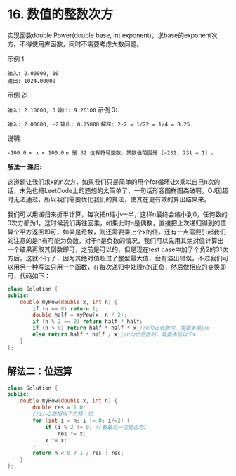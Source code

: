 # 16. 数值的整数次方

实现函数double Power(double base, int exponent)，求base的exponent次方。不得使用库函数，同时不需要考虑大数问题。

 

示例 1:

```
输入: 2.00000, 10
输出: 1024.00000
```


示例 2:

`输入: 2.10000, 3`
`输出: 9.26100`
示例 3:

`输入: 2.00000, -2`
`输出: 0.25000`
`解释: 2-2 = 1/22 = 1/4 = 0.25`


说明:

`-100.0 < x < 100.0`
`n 是 32 位有符号整数，其数值范围是 [−231, 231 − 1] 。`



**解法一  递归:**

这道题让我们求x的n次方，如果我们只是简单的用个for循环让x乘以自己n次的话，未免也把LeetCode上的题想的太简单了，一句话形容图样图森破啊。OJ因超时无法通过，所以我们需要优化我们的算法，使其在更有效的算出结果来。

我们可以用递归来折半计算，每次把n缩小一半，这样n最终会缩小到0，任何数的0次方都为1，这时候我们再往回乘，如果此时n是偶数，直接把上次递归得到的值算个平方返回即可，如果是奇数，则还需要乘上个x的值。还有一点需要引起我们的注意的是n有可能为负数，对于n是负数的情况，我们可以先用其绝对值计算出一个结果再取其倒数即可，之前是可以的，但是现在test case中加了个负2的31次方后，这就不行了，因为其绝对值超过了整型最大值，会有溢出错误，不过我们可以用另一种写法只用一个函数，在每次递归中处理n的正负，然后做相应的变换即可，代码如下：

```c++
class Solution {
public:
    double myPow(double x, int n) {
        if (n == 0) return 1;
        double half = myPow(x, n / 2);
        if (n % 2 == 0) return half * half;
        if (n > 0) return half * half * x;//n为正奇数时，需要多乘以x
        else return half * half / x;//n为负奇数时，需要多除以个x
    }
};
```

## 解法二：位运算

```C++
class Solution {
public:
    double myPow(double x, int n) {
        double res = 1.0;
        //i/=2就相当于右移一位
        for (int i = n; i != 0; i/=2) {
            if (i % 2 != 0) //看最后一位是否为1
                res *= x;
            x *= x;
        }
        return n < 0 ? 1 / res : res;
    }
};
```

